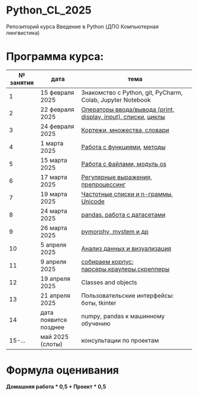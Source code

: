 # Python_CL_2025
Репозиторий курса Введение в Python (ДПО Компьютерная лингвистика)

# Программа курса: 

<table>
<thead>
<tr>
<th>№ занятия</th>
<th>дата</th>
<th>тема</th>
</tr>
</thead>
<tbody>
<tr>
<td>1</td>
<td>15 февраля 2025</td>
<td>Знакомство с Python, git, PyCharm, Colab, Jupyter Notebook</td>
<tr>
<td>2</td>
<td>22 февраля 2025</td>
<td><a href="https://github.com/AnnSenina/Python_CL_2025/blob/main/notebooks/Python_1_Intro.ipynb">Операторы ввода/вывода (print, display, input), списки</a>, <a href="https://github.com/AnnSenina/Python_CL_2025/blob/main/notebooks/Python_2_if%2C_while%2C_for.ipynb">циклы</a></td>
<tr>
<td>3</td>
<td>24 февраля 2025</td>
<td><a href="https://github.com/AnnSenina/Python_CL_2025/blob/main/notebooks/Python_3_tuple%2C_set%2C_dict.ipynb">Кортежи, множества, словари</a></td>
<tr>
<td>4</td>
<td>1 марта 2025</td>
<td><a href='https://github.com/AnnSenina/Python_CL_2025/blob/main/notebooks/Python_4_Function.ipynb'>Работа с функциями</a>, <a href='https://github.com/AnnSenina/Python_CL_2025/blob/main/notebooks/Python_5_%D0%A8%D0%BF%D0%B0%D1%80%D0%B3%D0%B0%D0%BB%D0%BA%D0%B0_%D0%BF%D0%BE_%D0%BC%D0%B5%D1%82%D0%BE%D0%B4%D0%B0%D0%BC.ipynb'>методы</a></td>
<tr>
<td>5</td>
<td>15 марта 2025</td>
<td><a href="https://github.com/AnnSenina/Python_CL_2025/blob/main/notebooks/Python_5_os%2C_files.ipynb">Работа с файлами, модуль os</a></td>
<tr>
<td>6</td>
<td>17 марта 2025</td>
<td><a href='https://github.com/AnnSenina/Python_CL_2025/blob/main/notebooks/Python_6_regex.ipynb'>Регулярные выражения, препроцессинг</a></td>
<tr>
<td>7</td>
<td>19 марта 2025</td>
<td><a href='https://github.com/AnnSenina/Python_CL_2025/blob/main/notebooks/Python_7_NLTK,_%D1%87%D0%B0%D1%81%D1%82%D0%BE%D1%82%D0%BD%D1%8B%D0%B5_%D1%81%D0%BF%D0%B8%D1%81%D0%BA%D0%B8,_n_%D0%B3%D1%80%D0%B0%D0%BC%D0%BC%D1%8B.ipynb'>Частотные списки и n-граммы</a>, <a href='https://github.com/AnnSenina/Python_CL_2025/blob/main/notebooks/%D0%A0%D0%B0%D0%B1%D0%BE%D1%82%D0%B0_%D1%81_Unicode_%D0%B2_Python.ipynb'>Unicode</a></td>
<tr>
<td>8</td>
<td>24 марта 2025</td>
<td><a href='https://github.com/AnnSenina/Python_CL_2025/blob/main/notebooks/Python_8_pandas.ipynb'>pandas, работа с датасетами</a></td>
<tr>
<td>9</td>
<td>26 марта 2025</td>
<td><a href='https://github.com/AnnSenina/Python_CL_2025/blob/main/notebooks/Python_9_pymorphy,_mystem.ipynb'>pymorphy, mystem и др</a></td>
<tr>
<td>10</td>
<td>5 апреля 2025</td>
<td><a href='https://github.com/AnnSenina/Python_CL_2025/blob/main/notebooks/Python_11_Viz.ipynb'>Анализ данных и визуализация</a></td>
<tr>
<td>11</td>
<td>9 апреля 2025</td>
<td><a href='https://github.com/AnnSenina/Python_CL_2025/blob/main/notebooks/Python_12_BeautifulSoup.ipynb'>собираем корпус: парсеры,краулеры,скрепперы</a></td>
<tr>
<td>12</td>
<td>19 апреля 2025</td>
<td>Classes and objects</td>
<tr>
<td>13</td>
<td>21 апреля 2025</td>
<td>Пользовательские интерфейсы: боты, tkinter</td>
<tr>
<td>14</td>
<td>дата появится позднее</td>
<td>numpy, pandas к машинному обучению</td>
<tr>
<td>15-...</td>
<td>май 2025 (слоты)</td>
<td>консультации по проектам</td>
<table>

# Формула оценивания

**Домашняя работа * 0,5 + Проект * 0,5**
